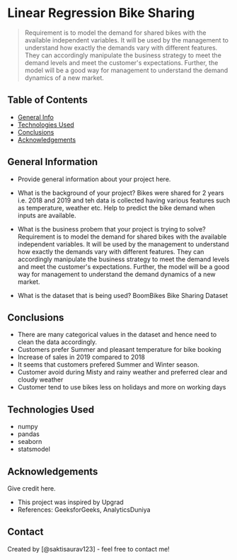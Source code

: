 # Linear Regression Bike Sharing 
> Requirement is to model the demand for shared bikes with the available independent variables. It will be used by the management to understand how exactly the demands vary with different features. They can accordingly manipulate the business strategy to meet the demand levels and meet the customer's expectations. Further, the model will be a good way for management to understand the demand dynamics of a new market. 


## Table of Contents
* [General Info](#general-information)
* [Technologies Used](#technologies-used)
* [Conclusions](#conclusions)
* [Acknowledgements](#acknowledgements)


## General Information
- Provide general information about your project here.
- What is the background of your project?
Bikes were shared for 2 years i.e. 2018 and 2019 and teh data is collected having various features such as temperature, weather etc. Help to predict the bike demand when inputs are available. 
- What is the business probem that your project is trying to solve?
 Requirement is to model the demand for shared bikes with the available independent variables. It will be used by the management to understand how exactly the demands vary with different features. They can accordingly manipulate the business strategy to meet the demand levels and meet the customer's expectations. Further, the model will be a good way for management to understand the demand dynamics of a new market. 

- What is the dataset that is being used?
BoomBikes Bike Sharing Dataset


## Conclusions
- There are many categorical values in the dataset and hence need to clean the data accordingly.
- Customers prefer Summer and pleasant temperature for bike booking
- Increase of sales in 2019 compared to 2018
- It seems that customers prefered Summer and Winter season. 
- Customer avoid during Misty and rainy weather and preferred clear and cloudy weather
- Customer tend to use bikes less on holidays and more on working days

<!-- You don't have to answer all the questions - just the ones relevant to your project. -->


## Technologies Used
- numpy 
- pandas
- seaborn
- statsmodel


<!-- As the libraries versions keep on changing, it is recommended to mention the version of library used in this project -->

## Acknowledgements
Give credit here.
- This project was inspired by Upgrad 
- References: GeeksforGeeks, AnalyticsDuniya


## Contact
Created by [@saktisaurav123] - feel free to contact me!


<!-- Optional -->
<!-- ## License -->
<!-- This project is open source and available under the [... License](). -->

<!-- You don't have to include all sections - just the one's relevant to your project -->